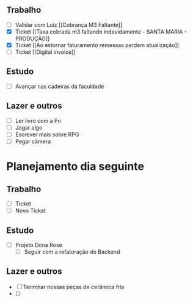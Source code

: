 ## Trabalho
- [ ] Validar com Luiz [[Cobrança M3 Faltante]]
- [x] Ticket [[Taxa cobrada m3 faltando indevidamente - SANTA MARIA - PRODUÇÃO]]
- [x] Ticket [[Ao estornar faturamento remessas perdem atualização]]
- [ ] Ticket [[Digital invoice]]
## Estudo
- [ ] Avançar nas cadeiras da faculdade
## Lazer e outros
- [ ] Ler livro com a Pri
- [ ] Jogar algo
- [ ] Escrever mais sobre RPG
- [ ] Pegar câmera

# Planejamento dia seguinte
## Trabalho
- [ ] Ticket
- [ ] Novo Ticket
## Estudo
- [ ] Projeto Dona Rose
	- [ ] Seguir com a refatoração do Backend
## Lazer e outros
- [ ] Terminar nossas peças de cerâmica fria
- [ ] 

